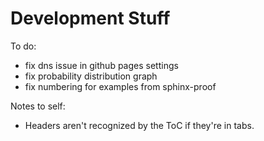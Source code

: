 # Development Stuff

To do:
- fix dns issue in github pages settings
- fix probability distribution graph
- fix numbering for examples from sphinx-proof

Notes to self:
- Headers aren't recognized by the ToC if they're in tabs.
